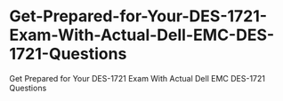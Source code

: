 # Get-Prepared-for-Your-DES-1721-Exam-With-Actual-Dell-EMC-DES-1721-Questions
Get Prepared for Your DES-1721 Exam With Actual Dell EMC DES-1721 Questions
